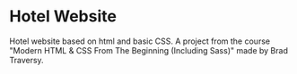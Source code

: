 # Hotel Website
Hotel website based on html and basic CSS.
A project from the course "Modern HTML & CSS From The Beginning (Including Sass)" made by Brad Traversy.
